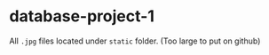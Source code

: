 # database-project-1

All ``.jpg`` files located under ``static`` folder. (Too large to put on github)